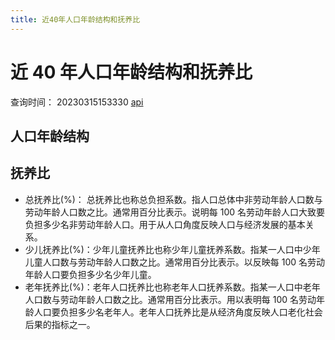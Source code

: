 ```yaml
---
title: 近40年人口年龄结构和抚养比
---
```


# 近 40 年人口年龄结构和抚养比

查询时间： 20230315153330 [api](https://data.stats.gov.cn/easyquery.htm?m=QueryData&dbcode=hgnd&rowcode=zb&colcode=sj&wds=%5B%5D&dfwds=%5B%7B%22wdcode%22%3A%22sj%22%2C%22valuecode%22%3A%22LAST40%22%7D%5D&k1=1678865568309)

## 人口年龄结构

<Chart1 />

## 抚养比

- 总抚养比(%)： 总抚养比也称总负担系数。指人口总体中非劳动年龄人口数与劳动年龄人口数之比。通常用百分比表示。说明每 100 名劳动年龄人口大致要负担多少名非劳动年龄人口。用于从人口角度反映人口与经济发展的基本关系。
- 少儿抚养比(%)：少年儿童抚养比也称少年儿童抚养系数。指某一人口中少年儿童人口数与劳动年龄人口数之比。通常用百分比表示。以反映每 100 名劳动年龄人口要负担多少名少年儿童。
- 老年抚养比(%)：老年人口抚养比也称老年人口抚养系数。指某一人口中老年人口数与劳动年龄人口数之比。通常用百分比表示。用以表明每 100 名劳动年龄人口要负担多少名老年人。老年人口抚养比是从经济角度反映人口老化社会后果的指标之一。

<Chart2 />

<script setup>
import Chart1 from './Chart1.vue'
import Chart2 from './Chart2.vue'

</script>
